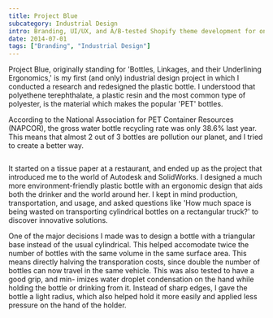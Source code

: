 ```yaml
---
title: Project Blue
subcategory: Industrial Design
intro: Branding, UI/UX, and A/B-tested Shopify theme development for one of India's most popular online fashion stores.
date: 2014-07-01
tags: ["Branding", "Industrial Design"]
---
```


Project Blue, originally standing for 'Bottles, Linkages, and their Underlining Ergonomics,' is my first (and only) industrial design project in which I conducted a research and redesigned the plastic bottle. I understood that polyethene terephthalate, a plastic resin and the most common type of polyester, is the material which makes the popular 'PET' bottles.

According to the National Association for PET Container Resources (NAPCOR), the gross water bottle recycling rate was only 38.6% last year. This means that almost 2 out of 3 bottles are pollution our planet, and I tried to create a better way.

<div class="two-images">
	<div><img alt="" src="/images/project-blue@2x.png"></div>
	<div><img alt="" src="/project-blue/1.png"></div>
</div>

It started on a tissue paper at a restaurant, and ended up as the project that introduced me to the world of Autodesk and SolidWorks. I designed a much more environment-friendly plastic bottle with an ergonomic design that aids both the drinker and the world around her. I kept in mind production, transportation, and usage, and asked questions like 'How much space is being wasted on transporting cylindrical bottles on a rectangular truck?' to discover innovative solutions.

One of the major decisions I made was to design a bottle with a triangular base instead of the usual cylindrical. This helped accomodate twice the number of bottles with the same volume in the same surface area. This means directly halving the transporation costs, since double the number of bottles can now travel in the same vehicle. This was also tested to have a good grip, and min- imizes water droplet condensation on the hand while holding the bottle or drinking from it. Instead of sharp edges, I gave the bottle a light radius, which also helped hold it more easily and applied less pressure on the hand of the holder.

<div class="two-images">
	<div><img alt="" src="/project-blue/2.jpg"></div>
	<div><img alt="" src="/project-blue/3.jpg"></div>
</div>
<div class="two-images">
	<div><img alt="" src="/project-blue/4.jpg"></div>
	<div><img alt="" src="/project-blue/5.jpg"></div>
</div>
<div class="two-images">
	<div><img alt="" src="/project-blue/sketch.jpg"></div>
	<div><img alt="" src="/project-blue/sketch2.jpg"></div>
</div>